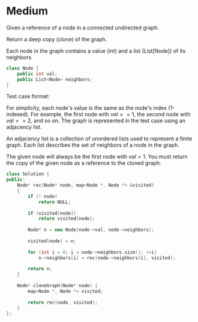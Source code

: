 # Medium

Given a reference of a node in a connected undirected graph.

Return a deep copy (clone) of the graph.

Each node in the graph contains a value (int) and a list (List[Node]) of its neighbors.

```cpp
class Node {
    public int val;
    public List<Node> neighbors;
}
```

Test case format:

For simplicity, each node's value is the same as the node's index (1-indexed). For example, the first node with $val == 1$, the second node with $val == 2$, and so on. The graph is represented in the test case using an adjacency list.

An adjacency list is a collection of unordered lists used to represent a finite graph. Each list describes the set of neighbors of a node in the graph.

The given node will always be the first node with $val = 1$. You must return the copy of the given node as a reference to the cloned graph.

```cpp
class Solution {
public:
    Node* rec(Node* node, map<Node *, Node *> &visited)
    {
        if (! node)
            return NULL;
        
        if (visited[node])
            return visited[node];
        
        Node* n = new Node(node->val, node->neighbors);
        
        visited[node] = n;
        
        for (int i = 0; i < node->neighbors.size(); ++i)
            n->neighbors[i] = rec(node->neighbors[i], visited);
        
        return n;
    }
    
    Node* cloneGraph(Node* node) {
        map<Node *, Node *> visited;
        
        return rec(node, visited);
    }
};
```
